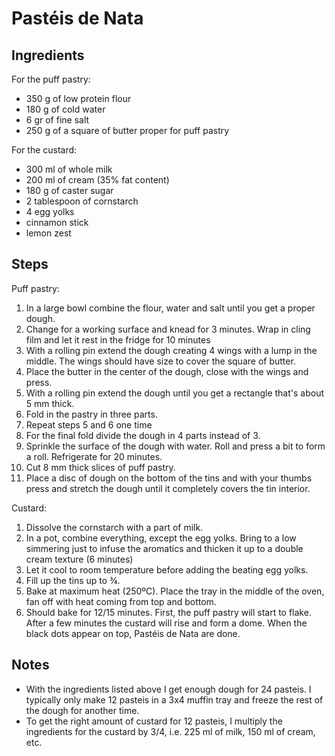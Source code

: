 # Pastéis de Nata

## Ingredients

For the puff pastry:

- 350 g of low protein flour
- 180 g of cold water
- 6 gr of fine salt
- 250 g of a square of butter proper for puff pastry

For the custard:

- 300 ml of whole milk
- 200 ml of cream (35% fat content)
- 180 g of caster sugar
- 2 tablespoon of cornstarch
- 4 egg yolks
- cinnamon stick
- lemon zest

## Steps

Puff pastry:

1. In a large bowl combine the flour, water and salt until you get a proper dough.
2. Change for a working surface and knead for 3 minutes. Wrap in cling film and let it rest in the fridge for 10 minutes
3. With a rolling pin extend the dough creating 4 wings with a lump in the middle. The wings should have size to cover the square of butter.
4. Place the butter in the center of the dough, close with the wings and press.
5. With a rolling pin extend the dough until you get a rectangle that's about 5 mm thick.
6. Fold in the pastry in three parts.
7. Repeat steps 5 and 6 one time
8. For the final fold divide the dough in 4 parts instead of 3.
9. Sprinkle the surface of the dough with water. Roll and press a bit to form a roll. Refrigerate for 20 minutes.
10. Cut 8 mm thick slices of puff pastry.
11. Place a disc of dough on the bottom of the tins and with your thumbs press and stretch the dough until it completely covers the tin interior.

Custard:

1. Dissolve the cornstarch with a part of milk.
2. In a pot, combine everything, except the egg yolks. Bring to a low simmering just to infuse the aromatics and thicken it up to a double cream texture (6 minutes)
3. Let it cool to room temperature before adding the beating egg yolks.
4. Fill up the tins up to ¾.
5. Bake at maximum heat (250ºC). Place the tray in the middle of the oven, fan off with heat coming from top and bottom.
6. Should bake for 12/15 minutes. First, the puff pastry will start to flake. After a few minutes the custard will rise and form a dome. When the black dots appear on top, Pastéis de Nata are done.

## Notes

- With the ingredients listed above I get enough dough for 24 pasteis. I typically only make 12 pasteis in a 3x4 muffin tray and freeze the rest of the dough for another time.
- To get the right amount of custard for 12 pasteis, I multiply the ingredients for the custard by 3/4, i.e. 225 ml of milk, 150 ml of cream, etc.
